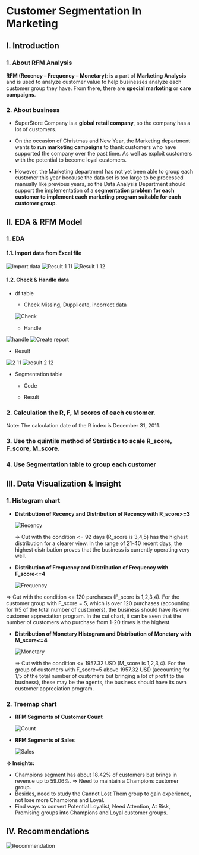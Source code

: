 # Customer Segmentation In Marketing  
## **I. Introduction**

### **1. About RFM Analysis**

**RFM (Recency – Frequency – Monetary)**: is a part of **Marketing Analysis** and is used to analyze customer value to help businesses analyze each customer group they have. From there, there are **special marketing** or **care campaigns**.

### **2. About business**
- SuperStore Company is a **global retail company**, so the company has a lot of customers.

- On the occasion of Christmas and New Year, the Marketing department wants to **run marketing campaigns** to thank customers who have supported the company over the past time. As well as exploit customers with the potential to become loyal customers.

- However, the Marketing department has not yet been able to group each customer this year because the data set is too large to be processed manually like previous years, so the Data Analysis Department should support the implementation of a **segmentation problem for each customer to implement each marketing program suitable for each customer group**.

## **II. EDA & RFM Model** 

### **1. EDA**
#### **1.1. Import data from Excel file**

![Import data](https://github.com/user-attachments/assets/760d004f-3f76-4f18-b97b-09bb03363808)
![Result 1 11](https://github.com/user-attachments/assets/03691798-2ccd-4eba-be33-6743a47556c5)
![Result 1 12](https://github.com/user-attachments/assets/dd09484a-52e0-450b-b226-179eea4e14f4)

#### **1.2. Check & Handle data**
- df table 
  + Check Missing, Dupplicate, incorrect data
  
  ![Check](https://github.com/user-attachments/assets/8df1e55b-ef3e-431e-bd15-33055ab878e0)
  
  + Handle
  
![handle](https://github.com/user-attachments/assets/cc751102-fe21-4d88-9bb2-561bfdb226f1)
![Create report](https://github.com/user-attachments/assets/f5e82af9-2152-4db6-8140-c978352c8937)

  + Result
  
![2 11](https://github.com/user-attachments/assets/30e4c623-8856-4870-9bfa-b784cba02a95)
![result 2 12](https://github.com/user-attachments/assets/af04db3f-d868-463c-8c18-fee7bd2bc122)

- Segmentation table
  + Code



  + Result


 
  
### **2. Calculation the R, F, M scores of each customer**. 
Note: The calculation date of the R index is December 31, 2011.

### **3. Use the quintile method of Statistics to scale R_score, F_score, M_score.**


### **4. Use Segmentation table to group each customer**


## **III. Data Visualization & Insight**

### 1. Histogram chart 
- **Distribution of Recency and Distribution of Recency with R_score>=3**

  ![Recency](https://github.com/user-attachments/assets/c8012ebc-4081-4a7e-919c-ae50ab3da6bf)

  => Cut with the condition <= 92 days (R_score is 3,4,5) has the highest distribution for a clearer view. In the range of 21-40 recent days, the highest distribution proves that the business is currently operating very well. 


- **Distribution of Frequency and Distribution of Frequency with F_score<=4** 

  ![Frequency](https://github.com/user-attachments/assets/747817a9-5250-4386-8719-0dcbc5354d24)

=> Cut with the condition <= 120 purchases (F_score is 1,2,3,4). For the customer group with F_score = 5, which is over 120 purchases (accounting for 1/5 of the total number of customers), the business should have its own customer appreciation program. In the cut chart, it can be seen that the number of customers who purchase from 1-20 times is the highest.


- **Distribution of Monetary Histogram and Distribution of Monetary with M_score<=4** 

  ![Monetary](https://github.com/user-attachments/assets/436c9284-49f0-463b-88e5-6f32338d4d30)

  => Cut with the condition <= 1957.32 USD (M_score is 1,2,3,4). For the group of customers with F_score=5 above 1957.32 USD (accounting for 1/5 of the total number of customers but bringing a lot of profit to the business), these may be the agents, the business should have its own customer appreciation program.

### 2. Treemap chart 
- **RFM Segments of Customer Count** 

  ![Count](https://github.com/user-attachments/assets/a017982a-aa7b-4a98-98cf-98043219c743)

- **RFM Segments of Sales** 

  ![Sales](https://github.com/user-attachments/assets/8babcd5d-5c4f-4731-8e59-951e70e90002)

**=> Insights:**
- Champions segment has about 18.42% of customers but brings in revenue up to 59.06%. => Need to maintain a Champions customer group.
- Besides, need to study the Cannot Lost Them group to gain experience, not lose more Champions and Loyal.
- Find ways to convert Potential Loyalist, Need Attention, At Risk, Promising groups into Champions and Loyal customer groups.

## **IV. Recommendations**

![Recommendation](https://github.com/user-attachments/assets/3c35fcd3-2ba1-49fb-89f5-c6c350de8930)

